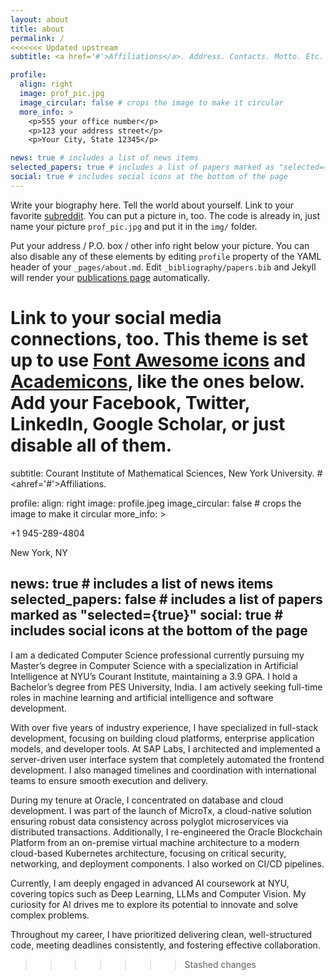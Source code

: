 ```yaml
---
layout: about
title: about
permalink: /
<<<<<<< Updated upstream
subtitle: <a href='#'>Affiliations</a>. Address. Contacts. Motto. Etc.

profile:
  align: right
  image: prof_pic.jpg
  image_circular: false # crops the image to make it circular
  more_info: >
    <p>555 your office number</p>
    <p>123 your address street</p>
    <p>Your City, State 12345</p>

news: true # includes a list of news items
selected_papers: true # includes a list of papers marked as "selected={true}"
social: true # includes social icons at the bottom of the page
---
```


Write your biography here. Tell the world about yourself. Link to your favorite [subreddit](http://reddit.com). You can put a picture in, too. The code is already in, just name your picture `prof_pic.jpg` and put it in the `img/` folder.

Put your address / P.O. box / other info right below your picture. You can also disable any of these elements by editing `profile` property of the YAML header of your `_pages/about.md`. Edit `_bibliography/papers.bib` and Jekyll will render your [publications page](/al-folio/publications/) automatically.

Link to your social media connections, too. This theme is set up to use [Font Awesome icons](https://fontawesome.com/) and [Academicons](https://jpswalsh.github.io/academicons/), like the ones below. Add your Facebook, Twitter, LinkedIn, Google Scholar, or just disable all of them.
=======
subtitle: Courant Institute of Mathematical Sciences, New York University. # <ahref='#'>Affiliations</a>.

profile:
  align: right
  image: profile.jpeg
  image_circular: false # crops the image to make it circular
  more_info: >
    <p>+1 945-289-4804</p>
    <p>New York, NY</p>

news: true # includes a list of news items
selected_papers: false # includes a list of papers marked as "selected={true}"
social: true # includes social icons at the bottom of the page
---

I am a dedicated Computer Science professional currently pursuing my Master’s degree in Computer Science with a specialization in Artificial Intelligence at NYU’s Courant Institute, maintaining a 3.9 GPA. I hold a Bachelor’s degree from PES University, India. I am actively seeking full-time roles in machine learning and artificial intelligence and software development. 

With over five years of industry experience, I have specialized in full-stack development, focusing on building cloud platforms, enterprise application models, and developer tools. At SAP Labs, I architected and implemented a server-driven user interface system that completely automated the frontend development. I also managed timelines and coordination with international teams to ensure smooth execution and delivery.

During my tenure at Oracle, I concentrated on database and cloud development. I was part of the launch of MicroTx, a cloud-native solution ensuring robust data consistency across polyglot microservices via distributed transactions. Additionally, I re-engineered the Oracle Blockchain Platform from an on-premise virtual machine architecture to a modern cloud-based Kubernetes architecture, focusing on critical security, networking, and deployment components. I also worked on CI/CD pipelines. 

Currently, I am deeply engaged in advanced AI coursework at NYU, covering topics such as Deep Learning, LLMs and Computer Vision. My curiosity for AI drives me to explore its potential to innovate and solve complex problems. 

Throughout my career, I have prioritized delivering clean, well-structured code, meeting deadlines consistently, and fostering effective collaboration.
>>>>>>> Stashed changes
